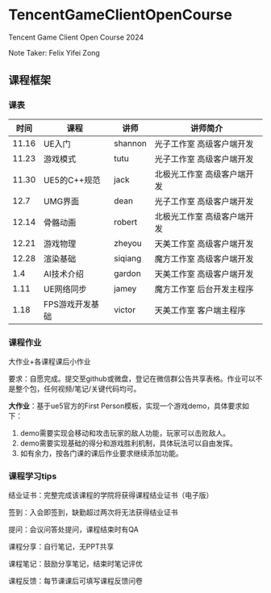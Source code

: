 # TencentGameClientOpenCourse
Tencent Game Client Open Course 2024

Note Taker: Felix Yifei Zong



## 课程框架

### 课表

| 时间  | 课程            | 讲师    | 讲师简介                    |
| ----- | --------------- | ------- | --------------------------- |
| 11.16 | UE入门          | shannon | 光子工作室 高级客户端开发   |
| 11.23 | 游戏模式        | tutu    | 光子工作室 高级客户端开发   |
| 11.30 | UE5的C++规范    | jack    | 北极光工作室 高级客户端开发 |
| 12.7  | UMG界面         | dean    | 光子工作室 高级客户端开发   |
| 12.14 | 骨骼动画        | robert  | 北极光工作室 高级客户端开发 |
| 12.21 | 游戏物理        | zheyou  | 天美工作室 高级客户端开发   |
| 12.28 | 渲染基础        | siqiang | 魔方工作室 高级客户端开发   |
| 1.4   | AI技术介绍      | gardon  | 天美工作室 高级客户端开发   |
| 1.11  | UE网络同步      | jamey   | 魔方工作室 后台开发主程序   |
| 1.18  | FPS游戏开发基础 | victor  | 天美工作室 客户端主程序     |



### 课程作业

大作业+各课程课后小作业

要求：自愿完成。提交至github或微盘，登记在微信群公告共享表格。作业可以不是整个包，任何视频/笔记/关键代码均可。

**大作业**：基于ue5官方的First Person模板，实现一个游戏demo，具体要求如下：

1. demo需要实现会移动和攻击玩家的敌人功能，玩家可以击败敌人。
2. demo需要实现基础的得分和游戏胜利机制，具体玩法可以自由发挥。
3. 如有余力，按各门课的课后作业要求继续添加功能。



### 课程学习tips

结业证书：完整完成该课程的学院将获得课程结业证书（电子版）

签到：入会即签到，缺勤超过两次将无法获得结业证书

提问：会议问答处提问，课程结束时有QA

课程分享：自行笔记，无PPT共享

课程笔记：鼓励分享笔记，结束时笔记评优

课程反馈：每节课课后可填写课程反馈问卷

